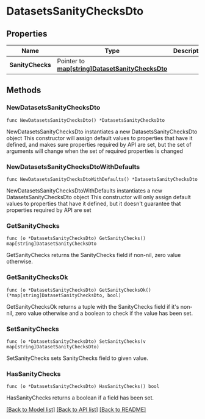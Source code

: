 # DatasetsSanityChecksDto

## Properties

Name | Type | Description | Notes
------------ | ------------- | ------------- | -------------
**SanityChecks** | Pointer to [**map[string]DatasetSanityChecksDto**](DatasetSanityChecksDto.md) |  | [optional] 

## Methods

### NewDatasetsSanityChecksDto

`func NewDatasetsSanityChecksDto() *DatasetsSanityChecksDto`

NewDatasetsSanityChecksDto instantiates a new DatasetsSanityChecksDto object
This constructor will assign default values to properties that have it defined,
and makes sure properties required by API are set, but the set of arguments
will change when the set of required properties is changed

### NewDatasetsSanityChecksDtoWithDefaults

`func NewDatasetsSanityChecksDtoWithDefaults() *DatasetsSanityChecksDto`

NewDatasetsSanityChecksDtoWithDefaults instantiates a new DatasetsSanityChecksDto object
This constructor will only assign default values to properties that have it defined,
but it doesn't guarantee that properties required by API are set

### GetSanityChecks

`func (o *DatasetsSanityChecksDto) GetSanityChecks() map[string]DatasetSanityChecksDto`

GetSanityChecks returns the SanityChecks field if non-nil, zero value otherwise.

### GetSanityChecksOk

`func (o *DatasetsSanityChecksDto) GetSanityChecksOk() (*map[string]DatasetSanityChecksDto, bool)`

GetSanityChecksOk returns a tuple with the SanityChecks field if it's non-nil, zero value otherwise
and a boolean to check if the value has been set.

### SetSanityChecks

`func (o *DatasetsSanityChecksDto) SetSanityChecks(v map[string]DatasetSanityChecksDto)`

SetSanityChecks sets SanityChecks field to given value.

### HasSanityChecks

`func (o *DatasetsSanityChecksDto) HasSanityChecks() bool`

HasSanityChecks returns a boolean if a field has been set.


[[Back to Model list]](../README.md#documentation-for-models) [[Back to API list]](../README.md#documentation-for-api-endpoints) [[Back to README]](../README.md)


